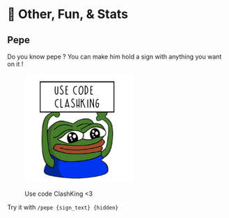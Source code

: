 # 🐸 Other, Fun, & Stats

## Pepe

Do you know pepe ? You can make him hold a sign with anything you want on it !&#x20;

<figure><img src="../.gitbook/assets/image (105).png" alt=""><figcaption><p>Use code ClashKing &#x3C;3</p></figcaption></figure>

Try it with `/pepe {sign_text} {hidden}`
